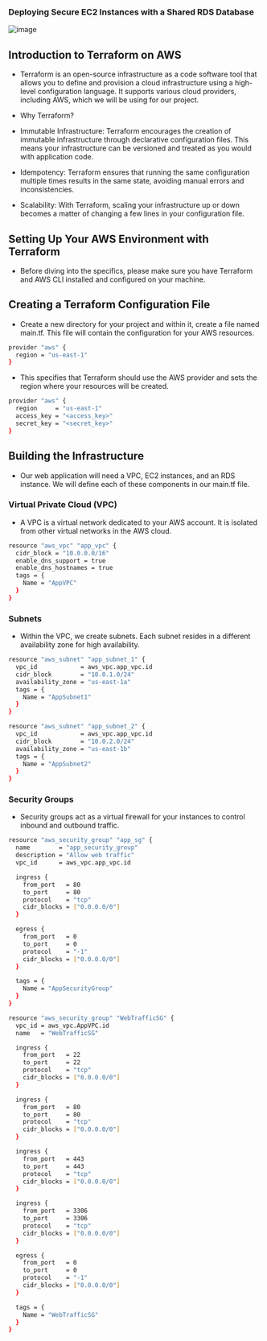 ### Deploying Secure EC2 Instances with a Shared RDS Database
![image](https://github.com/user-attachments/assets/23225f4c-a162-4ca7-8d8c-ac8ea27047ef)

## Introduction to Terraform on AWS
- Terraform is an open-source infrastructure as a code software tool that allows you to define and provision a cloud infrastructure using a high-level configuration language. It supports various cloud providers, including AWS, which we will be using for our project.

- Why Terraform?

- Immutable Infrastructure: Terraform encourages the creation of immutable infrastructure through declarative configuration files. This means your infrastructure can be versioned and treated as you would with application code.
- Idempotency: Terraform ensures that running the same configuration multiple times results in the same state, avoiding manual errors and inconsistencies.
- Scalability: With Terraform, scaling your infrastructure up or down becomes a matter of changing a few lines in your configuration file.

## Setting Up Your AWS Environment with Terraform

- Before diving into the specifics, please make sure you have Terraform and AWS CLI installed and configured on your machine.

## Creating a Terraform Configuration File

- Create a new directory for your project and within it, create a file named main.tf. This file will contain the configuration for your AWS resources.
```sh
provider "aws" {
  region = "us-east-1"
}
```
- This specifies that Terraform should use the AWS provider and sets the region where your resources will be created.

```sh
provider "aws" {
  region     = "us-east-1"
  access_key = "<access_key>"
  secret_key = "<secret_key>"
}
```

## Building the Infrastructure

- Our web application will need a VPC, EC2 instances, and an RDS instance. We will define each of these components in our main.tf file.

### Virtual Private Cloud (VPC)

- A VPC is a virtual network dedicated to your AWS account. It is isolated from other virtual networks in the AWS cloud.

```sh
resource "aws_vpc" "app_vpc" {
  cidr_block = "10.0.0.0/16"
  enable_dns_support = true
  enable_dns_hostnames = true
  tags = {
    Name = "AppVPC"
  }
}
```
### Subnets
- Within the VPC, we create subnets. Each subnet resides in a different availability zone for high availability.

```sh
resource "aws_subnet" "app_subnet_1" {
  vpc_id            = aws_vpc.app_vpc.id
  cidr_block        = "10.0.1.0/24"
  availability_zone = "us-east-1a"
  tags = {
    Name = "AppSubnet1"
  }
}

resource "aws_subnet" "app_subnet_2" {
  vpc_id            = aws_vpc.app_vpc.id
  cidr_block        = "10.0.2.0/24"
  availability_zone = "us-east-1b"
  tags = {
    Name = "AppSubnet2"
  }
}
```

### Security Groups
- Security groups act as a virtual firewall for your instances to control inbound and outbound traffic.

```sh
resource "aws_security_group" "app_sg" {
  name        = "app_security_group"
  description = "Allow web traffic"
  vpc_id      = aws_vpc.app_vpc.id

  ingress {
    from_port   = 80
    to_port     = 80
    protocol    = "tcp"
    cidr_blocks = ["0.0.0.0/0"]
  }

  egress {
    from_port   = 0
    to_port     = 0
    protocol    = "-1"
    cidr_blocks = ["0.0.0.0/0"]
  }

  tags = {
    Name = "AppSecurityGroup"
  }
}
```
```sh
resource "aws_security_group" "WebTrafficSG" {
  vpc_id = aws_vpc.AppVPC.id
  name   = "WebTrafficSG"

  ingress {
    from_port   = 22
    to_port     = 22
    protocol    = "tcp"
    cidr_blocks = ["0.0.0.0/0"]
  }

  ingress {
    from_port   = 80
    to_port     = 80
    protocol    = "tcp"
    cidr_blocks = ["0.0.0.0/0"]
  }

  ingress {
    from_port   = 443
    to_port     = 443
    protocol    = "tcp"
    cidr_blocks = ["0.0.0.0/0"]
  }

  ingress {
    from_port   = 3306
    to_port     = 3306
    protocol    = "tcp"
    cidr_blocks = ["0.0.0.0/0"]
  }

  egress {
    from_port   = 0
    to_port     = 0
    protocol    = "-1"
    cidr_blocks = ["0.0.0.0/0"]
  }

  tags = {
    Name = "WebTrafficSG"
  }
}
```



